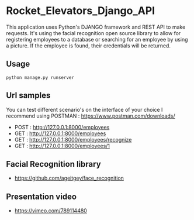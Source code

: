 # Rocket_Elevators_Django_API

This application uses Python's DJANGO framework and REST API to make requests. It's using the facial recognition open source library to allow for registering employees to a database or searching for an employee by using a picture. If the employee is found, their credentials will be returned.

## Usage

`python manage.py runserver`

## Url samples 

You can test different scenario's on the interface of your choice
I recommend using POSTMAN : https://www.postman.com/downloads/

- POST : http://127.0.0.1:8000/employees
- GET : http://127.0.0.1:8000/employees
- GET : http://127.0.0.1:8000/employees/recognize
- GET : http://127.0.0.1:8000/employees/1

## Facial Recognition library 

- https://github.com/ageitgey/face_recognition

## Presentation video

- https://vimeo.com/789114480
